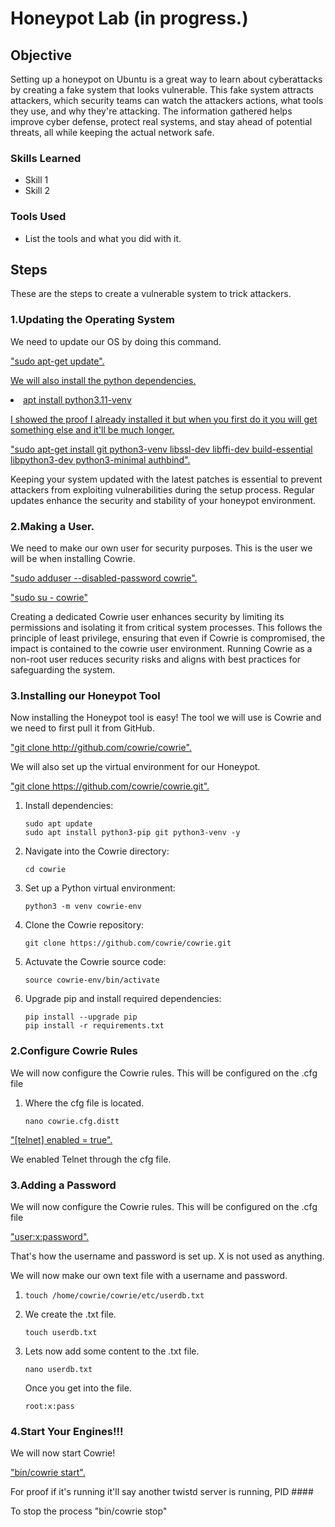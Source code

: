 # Honeypot Lab (in progress.)

## Objective

Setting up a honeypot on Ubuntu is a great way to learn about cyberattacks by creating a fake system that looks vulnerable. This fake system attracts attackers, which security teams can watch the attackers actions, what tools they use, and why they're attacking. The information gathered helps improve cyber defense, protect real systems, and stay ahead of potential threats, all while keeping the actual network safe. 

### Skills Learned


- Skill 1
- Skill 2

### Tools Used

- List the tools and what you did with it.

## Steps

These are the steps to create a vulnerable system to trick attackers.

### 1.Updating the Operating System
<p>
    We need to update our OS by doing this command. 
</p>
<div>
<a href="https://postimg.cc/v4Qh8FYx">
    <p>
    "sudo apt-get update".
    </p>
<div>
    <p>
    We will also install the python dependencies.
        <li>apt install python3.11-venv</li>
</p>
      <p>
        I showed the proof I already installed it but when you first do it you will get something else and it'll be much longer.
    </p>
<a href="https://postimg.cc/tZVwdQVC">
    <p>
    "sudo apt-get install git python3-venv libssl-dev libffi-dev build-essential libpython3-dev python3-minimal authbind".
    </p>
</a>
</div>
<p>
        Keeping your system updated with the latest patches is essential to prevent attackers from exploiting vulnerabilities during the setup process. Regular updates enhance the security and stability of your honeypot environment.
    </p>
</div>

### 2.Making a User.
 <p>
    We need to make our own user for security purposes. This is the user we will be when installing Cowrie.
 </p>
<div>
<a href="https://postimg.cc/2qcPvvtR"> 
    <p>
    "sudo adduser --disabled-password cowrie".
    </p>
    <p>
    "sudo su - cowrie"
    </p>
</a>
    <p>
        Creating a dedicated Cowrie user enhances security by limiting its permissions and isolating it from critical system processes. This follows the principle of least privilege, ensuring that even if Cowrie is compromised, the impact is contained to the cowrie user environment. Running Cowrie as a non-root user reduces security risks and aligns with best practices for safeguarding the system.
    </p>
</div>
    
### 3.Installing our Honeypot Tool
<p>
   Now installing the Honeypot tool is easy! The tool we will use is Cowrie and we need to first pull it from GitHub.
</p>
<div>
<a href="https://postimg.cc/ftmWKD0v">
    <p>
    "git clone http://github.com/cowrie/cowrie".
    </p>
</a>
<p>
        We will also set up the virtual environment for our Honeypot.
    </p>
</div>
<div>
<a href="https://postimg.cc/8JMZsrzj">
    <p>
    "git clone https://github.com/cowrie/cowrie.git".
    </p>
</a>
    <ol>
  <li>
    Install dependencies:
    <pre><code>sudo apt update
sudo apt install python3-pip git python3-venv -y</code></pre>
  </li>
  <li>
    Navigate into the Cowrie directory:
    <pre><code>cd cowrie</code></pre>
  </li>
  <li>
    Set up a Python virtual environment:
    <pre><code>python3 -m venv cowrie-env</code></pre>
  </li>
  <li>
    Clone the Cowrie repository:
    <pre><code>git clone https://github.com/cowrie/cowrie.git</code></pre>
  </li>
  <li>
      Actuvate the Cowrie source code:
      <pre><code>source cowrie-env/bin/activate</code></pre>
  </li>
  <li>
    Upgrade pip and install required dependencies:
    <pre><code>pip install --upgrade pip
pip install -r requirements.txt</code></pre>
  </li>
</ol>
</div>

### 2.Configure Cowrie Rules
<p>
   We will now configure the Cowrie rules. This will be configured on the .cfg file
</p>
<ol>
 <li>
    Where the cfg file is located.
    <pre><code>nano cowrie.cfg.distt</code></pre>
 </li>
</ol>
<div>
<a href="https://postimg.cc/fkrbFfbH">
    <p>
    "[telnet] 
     enabled = true".
    </p>
</a>
<p>
        We enabled Telnet through the cfg file.
    </p>
</div>

### 3.Adding a Password
<p>
   We will now configure the Cowrie rules. This will be configured on the .cfg file
</p>
    <div>
<a href="https://postimg.cc/2qPjDnqv">
    <p>
    "user:x:password".
    </p>
</a>
<p>
    That's how the username and password is set up. X is not used as anything.
</p>
    </div>
    <p>We will now make our own text file with a username and password.</p>
    <ol>
        <li>
            <pre><code>touch /home/cowrie/cowrie/etc/userdb.txt</code></pre>
        </li>
        <li>
            We create the .txt file.
            <pre><code>touch userdb.txt</code></pre>
        </li>
        <li>
            Lets now add some content to the .txt file.
            <pre><code>nano userdb.txt</code></pre>
            Once you get into the file.
            <pre><code>root:x:pass</code></pre>
        </li>
    </ol>
    
### 4.Start Your Engines!!!
<p>
   We will now start Cowrie!
</p>
<div>
    <a href="https://postimg.cc/B8qvqR00">
    <p>
    "bin/cowrie start".
    </p>
    </a>
    <p>For proof if it's running it'll say another twistd server is running, PID ####</p>
    <p>To stop the process "bin/cowrie stop"</p>
</div>
